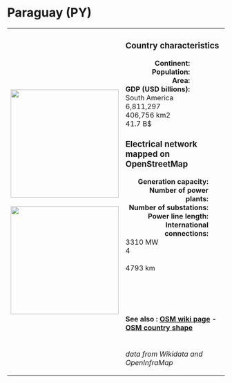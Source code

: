 # Paraguay (PY)

<table width="90%">
<tr>
<td>
<img src="https://upload.wikimedia.org/wikipedia/commons/2/27/Flag_of_Paraguay.svg" width="250">
<br><br>
<img src="https://upload.wikimedia.org/wikipedia/commons/4/4c/PRY_orthographic.svg" width="250"></td>
<td>
<h3>Country characteristics</h3>
<div style="display: inline-block;text-align:right;margin-right:30px;font-weight: bold;">
Continent:<br>Population:<br>Area:<br>GDP (USD billions):
</div>
<div style="display: inline-block;">
South America<br>6,811,297<br>406,756 km2<br>41.7 B$
</div>
<h3>Electrical network mapped on OpenStreetMap</h3>
<div style="display: inline-block;text-align:right;margin-right:30px;font-weight: bold;">Generation capacity:<br>
Number of power plants:<br>
Number of substations:<br>
Power line length:<br>
International connections:<br>
</div>
<div style="display: inline-block;">3310 MW<br>
4<br>
<br>
4793 km<br>
<br>
</div>

<br><br><h4>See also :
<a href="https://wiki.openstreetmap.org/wiki/Power_networks/Paraguay" target="_blank">OSM wiki page</a> -
<a href="https://openstreetmap.org/relation/287077" target="_blank">OSM country shape</a>
</h4>

<br><i>data from Wikidata and OpenInfraMap</i>
</td>
</tr>
</table>





